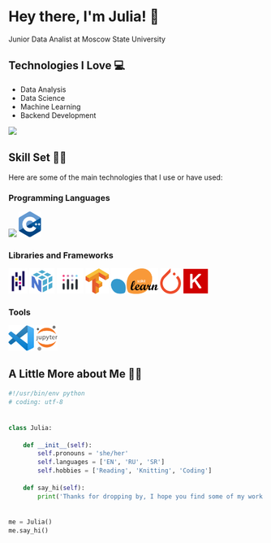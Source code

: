# Hey there, I'm Julia! 🌷
Junior Data Analist at Moscow State University


## Technologies I Love 💻
* Data Analysis
* Data Science
* Machine Learning
* Backend Development

<a href=""> <img src="https://github-readme-stats-sigma-five.vercel.app/api/top-langs/?username=tulipwrld&theme=light&line_height=40&hide=css"/> </a>


## Skill Set 💪🏻 ##
Here are some of the main technologies that I use or have used:

### Programming Languages
<img src = 'https://github.com/MarikIshtar007/MarikIshtar007/blob/master/images/python2.png' height = '50'/> <img src = 'https://github.com/tulipwrld/tulipwrld/blob/main/Icons/C%2B%2B.png' height = '50'/>

### Libraries and Frameworks
<img src = 'https://github.com/tulipwrld/tulipwrld/blob/main/Icons/Pandas.png' height = '50'/> <img src = 'https://github.com/tulipwrld/tulipwrld/blob/main/Icons/Numpy.png' height = '50'/> <img src = 'https://github.com/tulipwrld/tulipwrld/blob/main/Icons/Plotly.png' height = '50'/> <img src = 'https://github.com/tulipwrld/tulipwrld/blob/main/Icons/Tensorflow.png' height = '50'/> <img src = 'https://github.com/tulipwrld/tulipwrld/blob/main/Icons/Scikit-Learn.png' height = '50'/> <img src = 'https://github.com/tulipwrld/tulipwrld/blob/main/Icons/PyTorch.png' height = '50'/> <img src = 'https://github.com/tulipwrld/tulipwrld/blob/main/Icons/Keras.png' height = '50'/>

### Tools
<img src = 'https://github.com/tulipwrld/tulipwrld/blob/main/Icons/VS%20Code.png' height = '50'/> <img src = 'https://github.com/tulipwrld/tulipwrld/blob/main/Icons/Jupyter%20Notebook.png' height = '50'/> 


## A Little More about Me 👩🏻
```python
#!/usr/bin/env python
# coding: utf-8


class Julia:

    def __init__(self):
        self.pronouns = 'she/her'
        self.languages = ['EN', 'RU', 'SR']
        self.hobbies = ['Reading', 'Knitting', 'Coding']

    def say_hi(self):
        print('Thanks for dropping by, I hope you find some of my work interesting!')


me = Julia()
me.say_hi()
```
